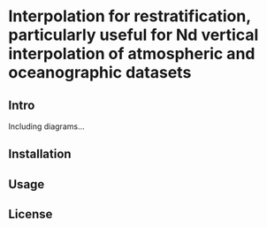 # Interpolation for restratification, particularly useful for Nd vertical interpolation of atmospheric and oceanographic datasets

## Intro

Including diagrams...

## Installation

## Usage

## License


